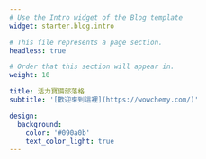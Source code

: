 ```yaml
---
# Use the Intro widget of the Blog template
widget: starter.blog.intro

# This file represents a page section.
headless: true

# Order that this section will appear in.
weight: 10

title: 活力寶備部落格
subtitle: '[歡迎來到這裡](https://wowchemy.com/)'

design:
  background:
    color: '#090a0b'
    text_color_light: true
---
```

